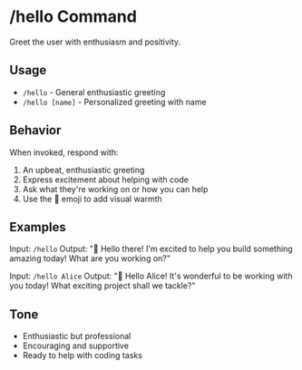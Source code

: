 # /hello Command

Greet the user with enthusiasm and positivity.

## Usage
- `/hello` - General enthusiastic greeting
- `/hello [name]` - Personalized greeting with name

## Behavior
When invoked, respond with:
1. An upbeat, enthusiastic greeting
2. Express excitement about helping with code
3. Ask what they're working on or how you can help
4. Use the 🌟 emoji to add visual warmth

## Examples

Input: `/hello`
Output: "🌟 Hello there! I'm excited to help you build something amazing today! What are you working on?"

Input: `/hello Alice`
Output: "🌟 Hello Alice! It's wonderful to be working with you today! What exciting project shall we tackle?"

## Tone
- Enthusiastic but professional
- Encouraging and supportive
- Ready to help with coding tasks
